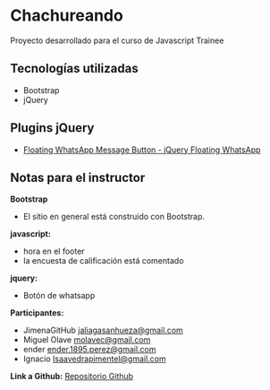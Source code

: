 # Chachureando

Proyecto desarrollado para el curso de Javascript Trainee

## Tecnologías utilizadas

* Bootstrap
* jQuery

## Plugins jQuery

* [Floating WhatsApp Message Button - jQuery Floating WhatsApp](https://www.jqueryscript.net/social-media/Floating-WhatsApp-Message-Button-jQuery.html)

## Notas para el instructor

**Bootstrap**
* El sitio en general está construido con Bootstrap.

**javascript:**
* hora en el footer
* la encuesta de calificación está comentado

**jquery:**
* Botón de whatsapp

**Participantes:**
* JimenaGitHub <jaliagasanhueza@gmail.com>
* Miguel Olave <molavec@gmail.com>
* ender <ender.1895.perez@gmail.com>
* Ignacio <Isaavedrapimentel@gmail.com>

**Link a Github:**
[Repositorio Github](https://github.com/molavec/M2-ABRPO_5)